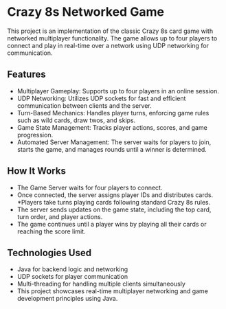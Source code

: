 # Crazy 8s Networked Game #
This project is an implementation of the classic Crazy 8s card game with networked multiplayer functionality. The game allows up to four players to connect and play in real-time over a network using UDP networking for communication.

## Features
* Multiplayer Gameplay: Supports up to four players in an online session.
* UDP Networking: Utilizes UDP sockets for fast and efficient communication between clients and the server.
* Turn-Based Mechanics: Handles player turns, enforcing game rules such as wild cards, draw twos, and skips.
* Game State Management: Tracks player actions, scores, and game progression.
* Automated Server Management: The server waits for players to join, starts the game, and manages rounds until a winner is determined.
## How It Works
* The Game Server waits for four players to connect.
* Once connected, the server assigns player IDs and distributes cards.
*Players take turns playing cards following standard Crazy 8s rules.
* The server sends updates on the game state, including the top card, turn order, and player actions.
* The game continues until a player wins by playing all their cards or reaching the score limit.
## Technologies Used
* Java for backend logic and networking
* UDP sockets for player communication
* Multi-threading for handling multiple clients simultaneously
* This project showcases real-time multiplayer networking and game development principles using Java.
